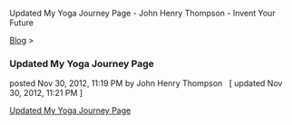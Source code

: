 Updated My Yoga Journey Page - John Henry Thompson - Invent Your Future   
    

[Blog](../z-blog-1.md)‎ > ‎

### Updated My Yoga Journey Page

posted Nov 30, 2012, 11:19 PM by John Henry Thompson   \[ updated Nov 30, 2012, 11:21 PM \]

[Updated My Yoga Journey Page](../yoga/yoga-journey.md)  

